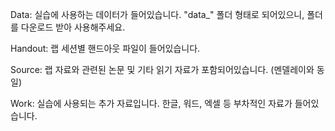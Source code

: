 Data: 실습에 사용하는 데이터가 들어있습니다. "data_" 폴더 형태로 되어있으니, 폴더를 다운로드 받아 사용해주세요.

Handout: 랩 세션별 핸드아웃 파일이 들어있습니다. 

Source: 랩 자료와 관련된 논문 및 기타 읽기 자료가 포함되어있습니다. (멘델레이와 동일)

Work: 실습에 사용되는 추가 자료입니다. 한글, 워드, 엑셀 등 부차적인 자료가 들어있습니다.
